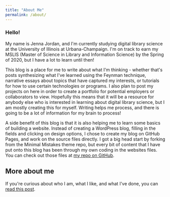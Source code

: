```yaml
---
title: "About Me"
permalink: /about/
---
```


### Hello!

My name is Jenna Jordan, and I'm currently studying digital library science at the University of Illinois at Urbana-Champaign. I'm on track to earn my MSLIS (Master of Science in Library and Information Science) by the Spring of 2020, but I have a lot to learn until then!

This blog is a place for me to write about what I'm thinking - whether that's posts synthesizing what I've learned using the Feynman technique, narrative essays about topics that have captured my interests, or tutorials for how to use certain technologies or programs. I also plan to post my projects on here in order to create a portfolio for potential employers or collaborators to view. Hopefully this means that it will be a resource for anybody else who is interested in learning about digital library science, but I am mostly creating this for myself. Writing helps me process, and there is going to be a lot of information for my brain to process!

A side benefit of this blog is that it is also helping me to learn some basics of building a website. Instead of creating a WordPress blog, filling in the fields and clicking on design options, I chose to create my blog on GitHub Pages, and work on the source files directly. I got a big head start by forking from the Minimal Mistakes theme repo, but every bit of content that I have put onto this blog has been through my own coding in the websites files. You can check out those files at [my repo on GitHub](https://github.com/jenna-jordan/jenna-jordan.github.io).

## More about me

If you're curious about who I am, what I like, and what I've done, you can [read this post](_posts/2018-09-07-more-about-me.md).
